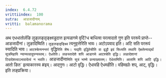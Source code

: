 ```yaml
---
index:  6.4.72
vrittiindex:  100
sutra:  आडजादीनाम्
vritti:  balamanorama 
---
```


अथ एधधातोर्लङि लुङ्लङ्लृङ्क्ष्वडुदात्त इत्यडागमे वृदिं?ध बाधित्वा परत्वादतो गुण इति पररूपे प्राप्ते--आडजादीनां। लुङादिष्विति। `लुङ्लङ्लृङ्क्ष्वि` त्यनुवृत्तेरिति भावः। अटोऽपवाद इति। अटि सति पररूपं स्यादिति भावः। `आटश्चेत्यनन्तरं `वृद्धि`रिति शेषः। यद्यपि वृद्धिरेचीति वा वृद्धौ इदं सिध्यति तथापि ऐक्षतेत्याद्यर्थं सूत्रमिहापि न्याय्यत्वादुपन्यस्तम्। ऐधतेति। लङस्तादेशे शपि आडागमे आटश्चेति वृद्धिः। लङादेशानां टिदादेशत्वाऽभावादेत्वं न भवति। `आडजादीना`मिति सूत्रं भाष्ये प्रत्याख्यातम्। ऐधेतामिति। आतामि शपि आटि वृद्धिः। `आतो ङित` इत्याकारस्य #इय्। आद्गुणः। आटो वृद्धिः। ऐधावहि ऐधमहीति। वहिमह्योः शप्, आट्, वृद्धिः। इति लङ्प्रक्रिया। 

